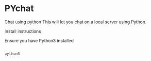# PYchat
 Chat using python
This will let you chat on a local server using Python. 

Install instructions

Ensure you have Python3 installed

```python

python3

```


